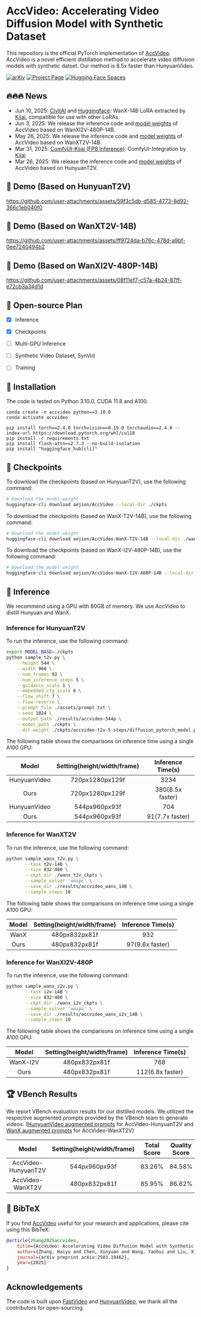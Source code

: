 # AccVideo: Accelerating Video Diffusion Model with Synthetic Dataset

This repository is the official PyTorch implementation of [AccVideo](https://arxiv.org/abs/2503.19462). AccVideo is a novel efficient distillation method to accelerate video diffusion models with synthetic datset. Our method is 8.5x faster than HunyuanVideo.


[![arXiv](https://img.shields.io/badge/arXiv-2503.19462-b31b1b.svg)](https://arxiv.org/abs/2503.19462)
[![Project Page](https://img.shields.io/badge/Project-Website-green)](https://aejion.github.io/accvideo/)
[![Hugging Face Spaces](https://img.shields.io/badge/%F0%9F%A4%97%20Hugging%20Face-Models-yellow)](https://huggingface.co/aejion/AccVideo)

## 🔥🔥🔥 News

* Jun 10, 2025: [CivitAI](https://civitai.com/models/1585622) and [Huggingface](https://huggingface.co/Kijai/WanVideo_comfy/blob/main/Wan21_AccVid_T2V_14B_lora_rank32_fp16.safetensors): WanX-14B LoRA extracted by [Kijai](https://huggingface.co/Kijai), compatible for use with other LoRAs.
* Jun 3, 2025: We release the inference code and [model weights](https://huggingface.co/aejion/AccVideo-WanX-I2V-480P-14B) of AccVideo based on WanXI2V-480P-14B.
* May 26, 2025: We release the inference code and [model weights](https://huggingface.co/aejion/AccVideo-WanX-T2V-14B) of AccVideo based on WanXT2V-14B.
* Mar 31, 2025: [ComfyUI-Kijai (FP8 Inference)](https://huggingface.co/Kijai/HunyuanVideo_comfy/blob/main/accvideo-t2v-5-steps_fp8_e4m3fn.safetensors): ComfyUI-Integration by [Kijai](https://huggingface.co/Kijai)
* Mar 26, 2025: We release the inference code and [model weights](https://huggingface.co/aejion/AccVideo) of AccVideo based on HunyuanT2V.


## 🎥 Demo (Based on HunyuanT2V)


https://github.com/user-attachments/assets/59f3c5db-d585-4773-8d92-366c1eb040f0

## 🎥 Demo (Based on WanXT2V-14B)


https://github.com/user-attachments/assets/ff9724da-b76c-478d-a9bf-0ee7240494b2

## 🎥 Demo (Based on WanXI2V-480P-14B)



https://github.com/user-attachments/assets/08f11ef7-c57a-4b24-87ff-e72cb3a34d1d



## 📑 Open-source Plan

- [x] Inference 
- [x] Checkpoints
- [ ] Multi-GPU Inference
- [ ] Synthetic Video Dataset, SynVid
- [ ] Training


## 🔧 Installation
The code is tested on Python 3.10.0, CUDA 11.8 and A100.
```
conda create -n accvideo python==3.10.0
conda activate accvideo

pip install torch==2.4.0 torchvision==0.19.0 torchaudio==2.4.0 --index-url https://download.pytorch.org/whl/cu118
pip install -r requirements.txt
pip install flash-attn==2.7.3 --no-build-isolation
pip install "huggingface_hub[cli]"
```

## 🤗 Checkpoints
To download the checkpoints (based on HunyuanT2V), use the following command:
```bash
# Download the model weight
huggingface-cli download aejion/AccVideo --local-dir ./ckpts
```

To download the checkpoints (based on WanX-T2V-14B), use the following command:
```bash
# Download the model weight
huggingface-cli download aejion/AccVideo-WanX-T2V-14B --local-dir ./wanx_t2v_ckpts
```

To download the checkpoints (based on WanX-I2V-480P-14B), use the following command:
```bash
# Download the model weight
huggingface-cli download aejion/AccVideo-WanX-I2V-480P-14B --local-dir ./wanx_i2v_ckpts
```

## 🚀 Inference
We recommend using a GPU with 80GB of memory. We use AccVideo to distill Hunyuan and WanX.

### Inference for HunyuanT2V

To run the inference, use the following command:
```bash
export MODEL_BASE=./ckpts
python sample_t2v.py \
    --height 544 \
    --width 960 \
    --num_frames 93 \
    --num_inference_steps 5 \
    --guidance_scale 1 \
    --embedded_cfg_scale 6 \
    --flow_shift 7 \
    --flow-reverse \
    --prompt_file ./assets/prompt.txt \
    --seed 1024 \
    --output_path ./results/accvideo-544p \
    --model_path ./ckpts \
    --dit-weight ./ckpts/accvideo-t2v-5-steps/diffusion_pytorch_model.pt
```

The following table shows the comparisons on inference time using a single A100 GPU:

|    Model     | Setting(height/width/frame) | Inference Time(s) |
|:------------:|:---------------------------:|:-----------------:|
| HunyuanVideo |       720px1280px129f       |       3234        |
|     Ours     |       720px1280px129f       | 380(8.5x faster)  |
| HunyuanVideo |        544px960px93f        |        704        |
|     Ours     |        544px960px93f        |  91(7.7x faster)  |

### Inference for WanXT2V

To run the inference, use the following command:
```bash
python sample_wanx_t2v.py \
       --task t2v-14B \
       --size 832*480 \
       --ckpt_dir ./wanx_t2v_ckpts \
       --sample_solver 'unipc' \
       --save_dir ./results/accvideo_wanx_14B \
       --sample_steps 10
```

The following table shows the comparisons on inference time using a single A100 GPU:

| Model | Setting(height/width/frame) | Inference Time(s) |
|:-----:|:---------------------------:|:-----------------:|
| WanX  |        480px832px81f        |        932        |
| Ours  |        480px832px81f        |  97(9.6x faster)  |

### Inference for WanXI2V-480P

To run the inference, use the following command:
```bash
python sample_wanx_i2v.py \
       --task i2v-14B \
       --size 832*480 \
       --ckpt_dir ./wanx_i2v_ckpts \
       --sample_solver 'unipc' \
       --save_dir ./results/accvideo_wanx_i2v_14B \
       --sample_steps 10
```

The following table shows the comparisons on inference time using a single A100 GPU:

|  Model   | Setting(height/width/frame) | Inference Time(s) |
|:--------:|:---------------------------:|:-----------------:|
| WanX-I2V |        480px832px81f        |        768        |
|   Ours   |        480px832px81f        | 112(6.8x faster)  |


## 🏆 VBench Results

We report VBench evaluation results for our distilled models. We utilized the respective augmented prompts provided by the VBench team to generate videos. ([HunyuanVideo augmented prompts](https://github.com/Vchitect/VBench/blob/master/prompts/augmented_prompts/hunyuan_all_dimension.txt) for AccVideo-HunyuanT2V and [WanX augmented prompts](https://github.com/Vchitect/VBench/blob/master/prompts/augmented_prompts/Wan2.1-T2V-1.3B/all_dimension_aug_wanx_seed42.txt) for AccVideo-WanXT2V)

|        Model        | Setting(height/width/frame) | Total Score | Quality Score | Semantic Score | Subject Consistency | Background Consistency | Temporal Flickering | Motion Smoothness | Dynamic Degree | Aesthetic Quality | Image Quality | Object Class | Multiple Objects | Human Action | Color  | Spatial Relationship | Scene  | Appearance Style | Temporal Style | Overall Consistency | 
|:-------------------:|:---------------------------:|:-----------:|---------------|----------------|---------------------|------------------------|---------------------|-------------------|----------------|-------------------|---------------|--------------|------------------|--------------|--------|----------------------|--------|------------------|----------------|---------------------|
| AccVideo-HunyuanT2V |        544px960px93f        |   83.26%    | 84.58%        | 77.96%         | 94.46%              | 97.45%                 | 99.18%              | 98.79%            | 75.00%         | 62.08%            | 65.64%        | 92.99%       | 67.33%           | 95.60%       | 94.11% | 75.70%               | 54.72% | 19.87%           | 23.71%         | 27.21%              |
|  AccVideo-WanXT2V   |        480px832px81f        |   85.95%    | 86.62%        | 83.25%         | 95.02%              | 97.75%                 | 99.54%              | 97.95%            | 93.33%         | 64.21%            | 68.42%        | 98.38%       | 86.58%           | 97.40%       | 92.04% | 75.68%               | 59.82% | 23.88%           | 24.62%         | 27.34%              |


## 🔗 BibTeX

If you find [AccVideo](https://arxiv.org/abs/2503.19462) useful for your research and applications, please cite using this BibTeX:

```BibTeX
@article{zhang2025accvideo,
    title={AccVideo: Accelerating Video Diffusion Model with Synthetic Dataset},
    author={Zhang, Haiyu and Chen, Xinyuan and Wang, Yaohui and Liu, Xihui and Wang, Yunhong and Qiao, Yu},
    journal={arXiv preprint arXiv:2503.19462},
    year={2025}
}
```

## Acknowledgements
The code is built upon [FastVideo](https://github.com/hao-ai-lab/FastVideo) and [HunyuanVideo](https://github.com/Tencent/HunyuanVideo), we thank all the contributors for open-sourcing. 
